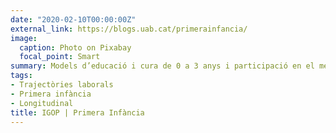 ```yaml
---
date: "2020-02-10T00:00:00Z"
external_link: https://blogs.uab.cat/primerainfancia/
image:
  caption: Photo on Pixabay
  focal_point: Smart
summary: Models d’educació i cura de 0 a 3 anys i participació en el mercat laboral.
tags:
- Trajectòries laborals
- Primera infància
- Longitudinal
title: IGOP | Primera Infància
---
```

